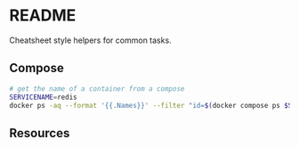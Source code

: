 # README

Cheatsheet style helpers for common tasks.

## Compose

```sh
# get the name of a container from a compose 
SERVICENAME=redis
docker ps -aq --format '{{.Names}}' --filter "id=$(docker compose ps $SERVICENAME -q)"
```

## Resources
